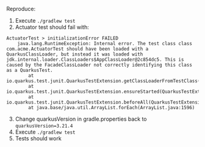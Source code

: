 Reproduce: 

1. Execute `./gradlew test`
2. Actuator test should fail with: 
```
ActuatorTest > initializationError FAILED
    java.lang.RuntimeException: Internal error. The test class class com.acme.ActuatorTest should have been loaded with a QuarkusClassLoader, but instead it was loaded with jdk.internal.loader.ClassLoaders$AppClassLoader@2c854dc5. This is caused by the FacadeClassLoader not correctly identifying this class as a QuarkusTest.
        at io.quarkus.test.junit.QuarkusTestExtension.getClassLoaderFromTestClass(QuarkusTestExtension.java:337)
        at io.quarkus.test.junit.QuarkusTestExtension.ensureStarted(QuarkusTestExtension.java:631)
        at io.quarkus.test.junit.QuarkusTestExtension.beforeAll(QuarkusTestExtension.java:712)
        at java.base/java.util.ArrayList.forEach(ArrayList.java:1596)
```
3. Change quarkusVersion in gradle.properties back to `quarkusVersion=3.21.4`
4. Execute `./gradlew test`
5. Tests should work 
